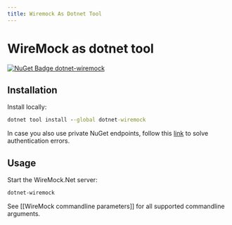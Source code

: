 ```yaml
---
title: Wiremock As Dotnet Tool
---
```


# WireMock as dotnet tool

[![NuGet Badge dotnet-wiremock](https://buildstats.info/nuget/dotnet-wiremock)](https://www.nuget.org/packages/dotnet-wiremock)

## Installation
Install locally:
``` cmd
dotnet tool install --global dotnet-wiremock
```

In case you also use private NuGet endpoints, follow this [link](https://github.com/dotnet/sdk/issues/9555#issuecomment-484585146) to solve authentication errors.

## Usage
Start the WireMock.Net server:
``` cmd
dotnet-wiremock
```

See [[WireMock commandline parameters]] for all supported commandline arguments.